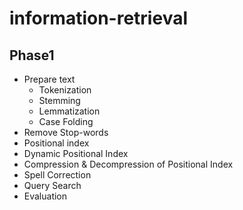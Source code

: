 # information-retrieval
## Phase1
* Prepare text
  * Tokenization 
  * Stemming
  * Lemmatization
  *  Case Folding
* Remove Stop-words
* Positional index
* Dynamic Positional Index
* Compression & Decompression of Positional Index 
* Spell Correction
* Query Search
* Evaluation

